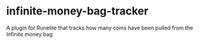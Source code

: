 # infinite-money-bag-tracker
A plugin for Runelite that tracks how many coins have been pulled from the Infinite money bag
